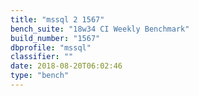 ```yaml
---
title: "mssql 2 1567"
bench_suite: "18w34 CI Weekly Benchmark"
build_number: "1567"
dbprofile: "mssql"
classifier: ""
date: 2018-08-20T06:02:46
type: "bench"
---
```

